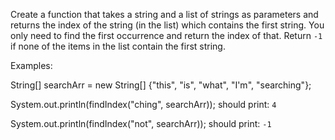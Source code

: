 Create a function that takes a string and a list of strings as parameters
and returns the index of the string (in the list) which contains the first string.
You only need to find the first occurrence and return the index of that.
Return `-1` if none of the items in the list contain the first string.
    
Examples:

String[] searchArr = new String[] {"this", "is", "what", "I'm", "searching"};

System.out.println(findIndex("ching", searchArr));
should print: `4`

System.out.println(findIndex("not", searchArr));
should print: `-1`
